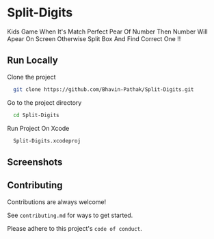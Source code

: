 
# Split-Digits

Kids Game When It's Match Perfect Pear Of Number Then Number Will Apear On Screen Otherwise Split Box And Find Correct One !!




## Run Locally

Clone the project

```bash
  git clone https://github.com/Bhavin-Pathak/Split-Digits.git
```

Go to the project directory

```bash
  cd Split-Digits
```

Run Project On Xcode 

```bash
  Split-Digits.xcodeproj
```


## Screenshots




## Contributing

Contributions are always welcome!

See `contributing.md` for ways to get started.

Please adhere to this project's `code of conduct`.

